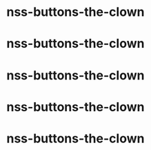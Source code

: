 # nss-buttons-the-clown
# nss-buttons-the-clown
# nss-buttons-the-clown
# nss-buttons-the-clown
# nss-buttons-the-clown
